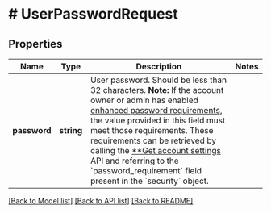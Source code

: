 # # UserPasswordRequest

## Properties

Name | Type | Description | Notes
------------ | ------------- | ------------- | -------------
**password** | **string** | User password. Should be less than 32 characters.  **Note:** If the account owner or admin has enabled [enhanced password requirements](https://support.zoom.us/hc/en-us/articles/360034675592-Advanced-security-settings#h_fa9186e4-6818-4f7a-915c-2e25c19f0acd), the value provided in this field must meet those requirements. These requirements can be retrieved by calling the [**Get account settings](/docs/api-reference/zoom-api/ma#operation/accountSettings) API and referring to the &#x60;password_requirement&#x60; field present in the &#x60;security&#x60; object. |

[[Back to Model list]](../../README.md#models) [[Back to API list]](../../README.md#endpoints) [[Back to README]](../../README.md)
